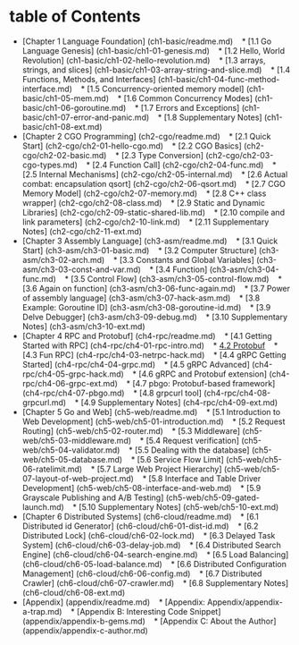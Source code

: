 # table of Contents

* [Chapter 1 Language Foundation] (ch1-basic/readme.md)
   * [1.1 Go Language Genesis] (ch1-basic/ch1-01-genesis.md)
   * [1.2 Hello, World Revolution] (ch1-basic/ch1-02-hello-revolution.md)
   * [1.3 arrays, strings, and slices] (ch1-basic/ch1-03-array-string-and-slice.md)
   * [1.4 Functions, Methods, and Interfaces] (ch1-basic/ch1-04-func-method-interface.md)
   * [1.5 Concurrency-oriented memory model] (ch1-basic/ch1-05-mem.md)
   * [1.6 Common Concurrency Modes] (ch1-basic/ch1-06-goroutine.md)
   * [1.7 Errors and Exceptions] (ch1-basic/ch1-07-error-and-panic.md)
   * [1.8 Supplementary Notes] (ch1-basic/ch1-08-ext.md)
* [Chapter 2 CGO Programming] (ch2-cgo/readme.md)
   * [2.1 Quick Start] (ch2-cgo/ch2-01-hello-cgo.md)
   * [2.2 CGO Basics] (ch2-cgo/ch2-02-basic.md)
   * [2.3 Type Conversion] (ch2-cgo/ch2-03-cgo-types.md)
   * [2.4 Function Call] (ch2-cgo/ch2-04-func.md)
   * [2.5 Internal Mechanisms] (ch2-cgo/ch2-05-internal.md)
   * [2.6 Actual combat: encapsulation qsort] (ch2-cgo/ch2-06-qsort.md)
   * [2.7 CGO Memory Model] (ch2-cgo/ch2-07-memory.md)
   * [2.8 C++ class wrapper] (ch2-cgo/ch2-08-class.md)
   * [2.9 Static and Dynamic Libraries] (ch2-cgo/ch2-09-static-shared-lib.md)
   * [2.10 compile and link parameters] (ch2-cgo/ch2-10-link.md)
   * [2.11 Supplementary Notes] (ch2-cgo/ch2-11-ext.md)
* [Chapter 3 Assembly Language] (ch3-asm/readme.md)
   * [3.1 Quick Start] (ch3-asm/ch3-01-basic.md)
   * [3.2 Computer Structure] (ch3-asm/ch3-02-arch.md)
   * [3.3 Constants and Global Variables] (ch3-asm/ch3-03-const-and-var.md)
   * [3.4 Function] (ch3-asm/ch3-04-func.md)
   * [3.5 Control Flow] (ch3-asm/ch3-05-control-flow.md)
   * [3.6 Again on function] (ch3-asm/ch3-06-func-again.md)
   * [3.7 Power of assembly language] (ch3-asm/ch3-07-hack-asm.md)
   * [3.8 Example: Goroutine ID] (ch3-asm/ch3-08-goroutine-id.md)
   * [3.9 Delve Debugger] (ch3-asm/ch3-09-debug.md)
   * [3.10 Supplementary Notes] (ch3-asm/ch3-10-ext.md)
* [Chapter 4 RPC and Protobuf] (ch4-rpc/readme.md)
   * [4.1 Getting Started with RPC] (ch4-rpc/ch4-01-rpc-intro.md)
   * [4.2 Protobuf](ch4-rpc/ch4-02-pb-intro.md)
   * [4.3 Fun RPC] (ch4-rpc/ch4-03-netrpc-hack.md)
   * [4.4 gRPC Getting Started] (ch4-rpc/ch4-04-grpc.md)
   * [4.5 gRPC Advanced] (ch4-rpc/ch4-05-grpc-hack.md)
   * [4.6 gRPC and Protobuf extension] (ch4-rpc/ch4-06-grpc-ext.md)
   * [4.7 pbgo: Protobuf-based framework] (ch4-rpc/ch4-07-pbgo.md)
   * [4.8 grpcurl tool] (ch4-rpc/ch4-08-grpcurl.md)
   * [4.9 Supplementary Notes] (ch4-rpc/ch4-09-ext.md)
* [Chapter 5 Go and Web] (ch5-web/readme.md)
   * [5.1 Introduction to Web Development] (ch5-web/ch5-01-introduction.md)
   * [5.2 Request Routing] (ch5-web/ch5-02-router.md)
   * [5.3 Middleware] (ch5-web/ch5-03-middleware.md)
   * [5.4 Request verification] (ch5-web/ch5-04-validator.md)
   * [5.5 Dealing with the database] (ch5-web/ch5-05-database.md)
   * [5.6 Service Flow Limit] (ch5-web/ch5-06-ratelimit.md)
   * [5.7 Large Web Project Hierarchy] (ch5-web/ch5-07-layout-of-web-project.md)
   * [5.8 Interface and Table Driver Development] (ch5-web/ch5-08-interface-and-web.md)
   * [5.9 Grayscale Publishing and A/B Testing] (ch5-web/ch5-09-gated-launch.md)
   * [5.10 Supplementary Notes] (ch5-web/ch5-10-ext.md)
* [Chapter 6 Distributed Systems] (ch6-cloud/readme.md)
   * [6.1 Distributed id Generator] (ch6-cloud/ch6-01-dist-id.md)
   * [6.2 Distributed Lock] (ch6-cloud/ch6-02-lock.md)
   * [6.3 Delayed Task System] (ch6-cloud/ch6-03-delay-job.md)
   * [6.4 Distributed Search Engine] (ch6-cloud/ch6-04-search-engine.md)
   * [6.5 Load Balancing] (ch6-cloud/ch6-05-load-balance.md)
   * [6.6 Distributed Configuration Management] (ch6-cloud/ch6-06-config.md)
   * [6.7 Distributed Crawler] (ch6-cloud/ch6-07-crawler.md)
   * [6.8 Supplementary Notes] (ch6-cloud/ch6-08-ext.md)
* [Appendix] (appendix/readme.md)
   * [Appendix: Appendix/appendix-a-trap.md)
   * [Appendix B: Interesting Code Snippet] (appendix/appendix-b-gems.md)
   * [Appendix C: About the Author] (appendix/appendix-c-author.md)